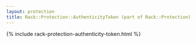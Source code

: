 ```yaml
---
layout: protection
title: Rack::Protection::AuthenticityToken (part of Rack::Protection)
---
```


{% include rack-protection-authenticity-token.html %}
